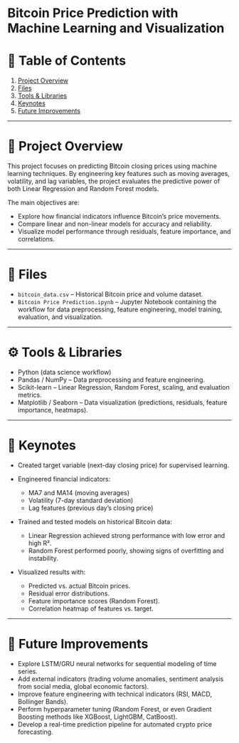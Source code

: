 # Bitcoin Price Prediction with Machine Learning and Visualization


# 📃 Table of Contents

1. [Project Overview](#-project-overview)
2. [Files](#-files)
3. [Tools & Libraries](#-tools-&-libraries)
4. [Keynotes](#-keynotes)
5. [Future Improvements](#-future-improvments)

---

# 📘 Project Overview

This project focuses on predicting Bitcoin closing prices using machine learning techniques. By engineering key features such as moving averages, volatility, and lag variables, the project evaluates the predictive power of both Linear Regression and Random Forest models.

The main objectives are:
- Explore how financial indicators influence Bitcoin’s price movements.
- Compare linear and non-linear models for accuracy and reliability.
- Visualize model performance through residuals, feature importance, and correlations.

---

# 📂 Files

- `bitcoin_data.csv` – Historical Bitcoin price and volume dataset.
- `Bitcoin Price Prediction.ipynb` – Jupyter Notebook containing the workflow for data preprocessing, feature engineering, model training, evaluation, and visualization.

---

# ⚙️ Tools & Libraries

- Python (data science workflow)
- Pandas / NumPy – Data preprocessing and feature engineering.
- Scikit-learn – Linear Regression, Random Forest, scaling, and evaluation metrics.
- Matplotlib / Seaborn – Data visualization (predictions, residuals, feature importance, heatmaps).

---

# 📝 Keynotes

- Created target variable (next-day closing price) for supervised learning.

- Engineered financial indicators:
  - MA7 and MA14 (moving averages)
  - Volatility (7-day standard deviation)
  - Lag features (previous day’s closing price)

- Trained and tested models on historical Bitcoin data:
  - Linear Regression achieved strong performance with low error and high R².
  - Random Forest performed poorly, showing signs of overfitting and instability.

- Visualized results with:
  - Predicted vs. actual Bitcoin prices.
  - Residual error distributions.
  - Feature importance scores (Random Forest).
  - Correlation heatmap of features vs. target.

---

# 🚀 Future Improvements

- Explore LSTM/GRU neural networks for sequential modeling of time series.
- Add external indicators (trading volume anomalies, sentiment analysis from social media, global economic factors).
- Improve feature engineering with technical indicators (RSI, MACD, Bollinger Bands).
- Perform hyperparameter tuning (Random Forest, or even Gradient Boosting methods like XGBoost, LightGBM, CatBoost).
- Develop a real-time prediction pipeline for automated crypto price forecasting.
